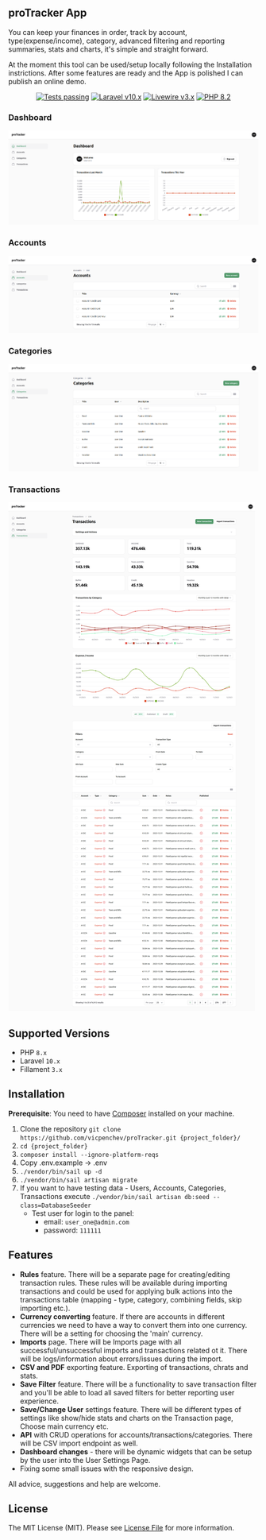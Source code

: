 ## proTracker App

You can keep your finances in order, track by account, type(expense/income), category, 
advanced filtering and reporting summaries, stats and charts, it's simple and straight forward.

At the moment this tool can be used/setup locally following the Installation instrictions.
After some features are ready and the App is polished I can publish an online demo.

<p align="center">
    <a href="https://github.com/filamentphp/filament/actions"><img alt="Tests passing" src="https://img.shields.io/badge/Tests-passing-green?style=for-the-badge&logo=github"></a>
    <a href="https://laravel.com"><img alt="Laravel v10.x" src="https://img.shields.io/badge/Laravel-v10.x-FF2D20?style=for-the-badge&logo=laravel"></a>
    <a href="https://livewire.laravel.com"><img alt="Livewire v3.x" src="https://img.shields.io/badge/Livewire-v3.x-FB70A9?style=for-the-badge"></a>
    <a href="https://php.net"><img alt="PHP 8.2" src="https://img.shields.io/badge/PHP-8.2-777BB4?style=for-the-badge&logo=php"></a>
</p>

### Dashboard
![](./screenshots/proTracker-dashboard.png)

### Accounts
![](./screenshots/proTracker-accounts.png)

### Categories
![](./screenshots/proTracker-categories.png)

### Transactions
![](./screenshots/proTracker-transactions.png)


## Supported Versions
- PHP `8.x`
- Laravel `10.x`
- Fillament `3.x`


## Installation

<b>Prerequisite</b>: You need to have [Composer](https://getcomposer.org/download/) installed on your machine.

1. Clone the repository `git clone https://github.com/vicpenchev/proTracker.git {project_folder}/`
2. `cd {project_folder}`
3. `composer install --ignore-platform-reqs`
4. Copy .env.example -> .env
5. `./vendor/bin/sail up -d`
6. `./vendor/bin/sail artisan migrate`
7. If you want to have testing data - Users, Accounts, Categories, Transactions execute `./vendor/bin/sail artisan db:seed --class=DatabaseSeeder`
   - Test user for login to the panel:
     - email: `user_one@admin.com`
     - password: `111111`

## Features

- <b>Rules</b> feature. There will be a separate page for creating/editing transaction rules. 
These rules will be available during importing transactions and could be used for applying bulk actions into the transactions table 
(mapping - type, category, combining fields, skip importing etc.).
- <b>Currency converting</b> feature. If there are accounts in different currencies 
we need to have a way to convert them into one currency. There will be a setting for choosing the 'main' currency.
- <b>Imports</b> page. There will be Imports page with all successful/unsuccessful imports and 
transactions related ot it. There will be logs/information about errors/issues during the import. 
- <b>CSV and PDF</b> exporting feature. Exporting of transactions, chrats and stats.
- <b>Save Filter</b> feature. There will be a functionality to save transaction filter 
and you'll be able to load all saved filters for better reporting user experience.
- <b>Save/Change User</b> settings feature. There will be different types of settings like show/hide stats 
and charts on the Transaction page, Choose main currency etc.
- <b>API</b> with CRUD operations for accounts/transactions/categories. There will be CSV import endpoint as well.
- <b>Dashboard changes</b> - there will be dynamic widgets that can be setup by the user into the User Settings Page.
- Fixing some small issues with the responsive design.

All advice, suggestions and help are welcome. 

## License

The MIT License (MIT). Please see [License File](LICENSE.md) for more information.
